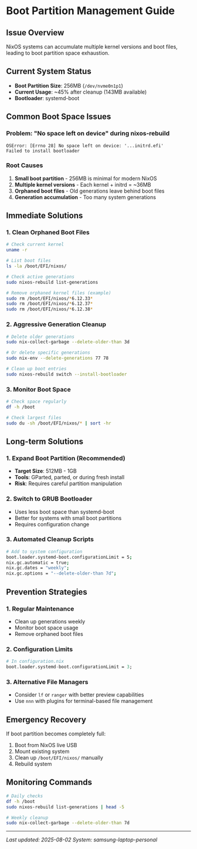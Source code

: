 # Boot Partition Management Guide

## Issue Overview
NixOS systems can accumulate multiple kernel versions and boot files, leading to boot partition space exhaustion.

## Current System Status
- **Boot Partition Size**: 256MB (`/dev/nvme0n1p1`)
- **Current Usage**: ~45% after cleanup (143MB available)
- **Bootloader**: systemd-boot

## Common Boot Space Issues

### Problem: "No space left on device" during nixos-rebuild
```
OSError: [Errno 28] No space left on device: '...initrd.efi'
Failed to install bootloader
```

### Root Causes
1. **Small boot partition** - 256MB is minimal for modern NixOS
2. **Multiple kernel versions** - Each kernel + initrd = ~36MB
3. **Orphaned boot files** - Old generations leave behind boot files
4. **Generation accumulation** - Too many system generations

## Immediate Solutions

### 1. Clean Orphaned Boot Files
```bash
# Check current kernel
uname -r

# List boot files
ls -la /boot/EFI/nixos/

# Check active generations
sudo nixos-rebuild list-generations

# Remove orphaned kernel files (example)
sudo rm /boot/EFI/nixos/*6.12.33*
sudo rm /boot/EFI/nixos/*6.12.37*
sudo rm /boot/EFI/nixos/*6.12.38*
```

### 2. Aggressive Generation Cleanup
```bash
# Delete older generations
sudo nix-collect-garbage --delete-older-than 3d

# Or delete specific generations
sudo nix-env --delete-generations 77 78

# Clean up boot entries
sudo nixos-rebuild switch --install-bootloader
```

### 3. Monitor Boot Space
```bash
# Check space regularly
df -h /boot

# Check largest files
sudo du -sh /boot/EFI/nixos/* | sort -hr
```

## Long-term Solutions

### 1. Expand Boot Partition (Recommended)
- **Target Size**: 512MB - 1GB
- **Tools**: GParted, parted, or during fresh install
- **Risk**: Requires careful partition manipulation

### 2. Switch to GRUB Bootloader
- Uses less boot space than systemd-boot
- Better for systems with small boot partitions
- Requires configuration change

### 3. Automated Cleanup Scripts
```bash
# Add to system configuration
boot.loader.systemd-boot.configurationLimit = 5;
nix.gc.automatic = true;
nix.gc.dates = "weekly";
nix.gc.options = "--delete-older-than 7d";
```

## Prevention Strategies

### 1. Regular Maintenance
- Clean up generations weekly
- Monitor boot space usage
- Remove orphaned boot files

### 2. Configuration Limits
```nix
# In configuration.nix
boot.loader.systemd-boot.configurationLimit = 3;
```

### 3. Alternative File Managers
- Consider `lf` or `ranger` with better preview capabilities
- Use `nnn` with plugins for terminal-based file management

## Emergency Recovery

If boot partition becomes completely full:
1. Boot from NixOS live USB
2. Mount existing system
3. Clean up `/boot/EFI/nixos/` manually
4. Rebuild system

## Monitoring Commands
```bash
# Daily checks
df -h /boot
sudo nixos-rebuild list-generations | head -5

# Weekly cleanup
sudo nix-collect-garbage --delete-older-than 7d
```

---
*Last updated: 2025-08-02*
*System: samsung-laptop-personal*